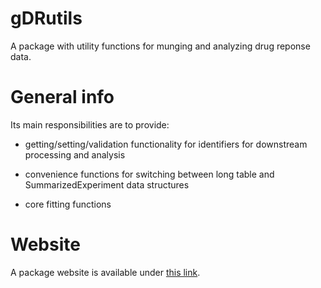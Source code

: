 # gDRutils
A package with utility functions for munging and analyzing drug reponse data.

# General info
Its main responsibilities are to provide:

- getting/setting/validation functionality for identifiers for downstream processing and analysis

- convenience functions for switching between long table and SummarizedExperiment data structures

- core fitting functions

# Website
A package website is available under [this link](https://gdrplatform.github.io/gDRutils/).
